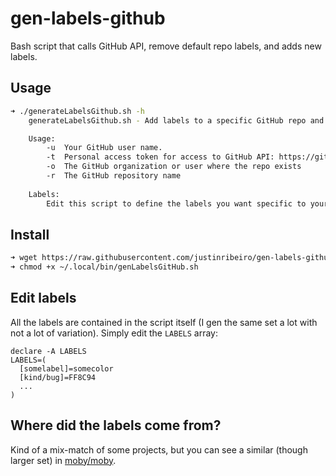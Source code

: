 # gen-labels-github
Bash script that calls GitHub API, remove default repo labels, and adds new labels.

## Usage

```sh
➜ ./generateLabelsGithub.sh -h
    generateLabelsGithub.sh - Add labels to a specific GitHub repo and remove the default labels.

    Usage:
        -u  Your GitHub user name.
        -t  Personal access token for access to GitHub API: https://github.com/settings/tokens
        -o  The GitHub organization or user where the repo exists
        -r  The GitHub repository name 
    
    Labels:
        Edit this script to define the labels you want specific to your use case.

```

## Install

```sh
➜ wget https://raw.githubusercontent.com/justinribeiro/gen-labels-github/master/genLabelsGitHub.sh -O ~/.local/bin/genLabelsGitHub.sh
➜ chmod +x ~/.local/bin/genLabelsGitHub.sh
```

## Edit labels

All the labels are contained in the script itself (I gen the same set a lot with not a lot of variation). Simply edit the `LABELS` array:
```
declare -A LABELS
LABELS=(
  [somelabel]=somecolor
  [kind/bug]=FF8C94 
  ...
)
```

## Where did the labels come from?

Kind of a mix-match of some projects, but you can see a similar (though larger set) in [moby/moby](https://github.com/moby/moby).
